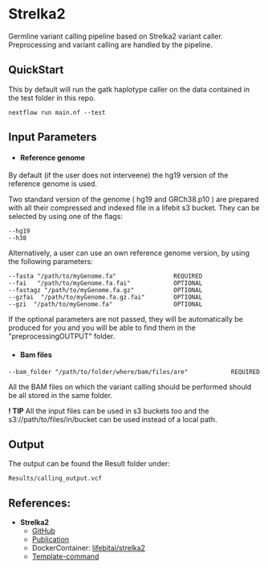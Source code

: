 # Strelka2

Germline variant calling pipeline based on Strelka2 variant caller. Preprocessing and variant calling are handled by the pipeline.
## QuickStart

This by default will run the gatk haplotype caller on the data contained in the test folder in this repo.

```
nextflow run main.nf --test
```
## Input Parameters 

- #### Reference genome

 By default (if the user does not interveene) the hg19 version of the reference genome is used.
 
 Two standard version of the genome ( hg19 and GRCh38.p10 ) are prepared with all their compressed and indexed file in a lifebit s3 bucket.
 They can be selected by using one of the flags:
 
 ```
 --hg19
 --h38
 ```
 
 Alternatively, a user can use an own reference genome version, by using the following parameters:

  ```
  --fasta "/path/to/myGenome.fa"                REQUIRED
  --fai   "/path/to/myGenome.fa.fai"            OPTIONAL
  --fastagz "/path/to/myGenome.fa.gz"           OPTIONAL
  --gzfai  "/path/to/myGenome.fa.gz.fai"        OPTIONAL
  --gzi  "/path/to/myGenome.fa"                 OPTIONAL
  ```
If the optional parameters are not passed, they will be automatically be produced for you and you will be able to find them in the "preprocessingOUTPUT" folder.

- #### Bam files  

```
--bam_folder "/path/to/folder/where/bam/files/are"            REQUIRED
```

All the BAM files on which the variant calling should be performed should be all stored in the same folder. 

**! TIP** 
All the input files can be used in s3 buckets too and the s3://path/to/files/in/bucket can be used instead of a local path.

## Output

The output can be found the Result folder under: 
```
Results/calling_output.vcf
```


## References:

* **Strelka2**
  * [GitHub](https://github.com/Illumina/strelka)
  * [Publication](https://www.biorxiv.org/content/early/2017/09/25/192872)
  * DockerContainer: [lifebitai/strelka2](https://hub.docker.com/r/lifebitai/strelka2/)
  * [Template-command](https://github.com/lifebit-ai/variantCalling/blob/master/templates/strelka2)
